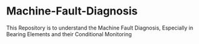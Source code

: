 # Machine-Fault-Diagnosis

This Repository is to understand the Machine Fault Diagnosis, Especially in Bearing Elements and their Conditional Monitoring
